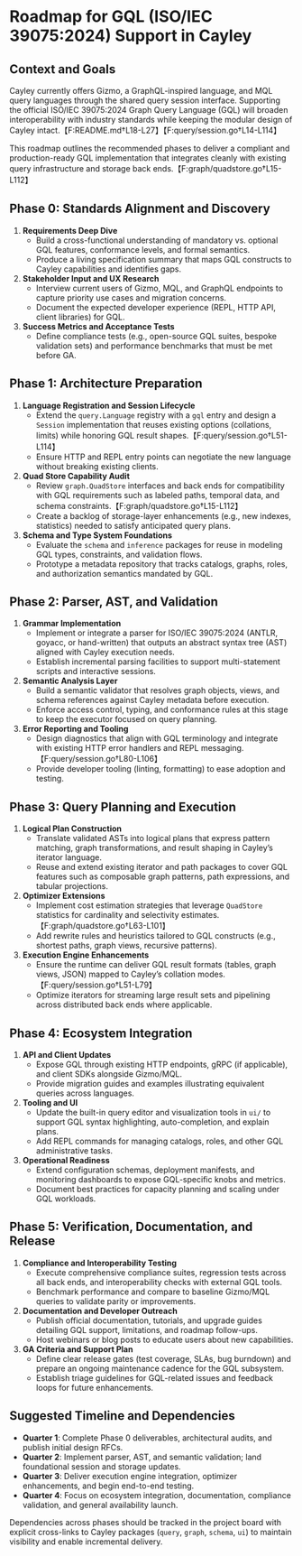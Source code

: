 # Roadmap for GQL (ISO/IEC 39075:2024) Support in Cayley

## Context and Goals

Cayley currently offers Gizmo, a GraphQL-inspired language, and MQL query languages through the shared query session interface. Supporting the official ISO/IEC 39075:2024 Graph Query Language (GQL) will broaden interoperability with industry standards while keeping the modular design of Cayley intact.【F:README.md†L18-L27】【F:query/session.go†L14-L114】

This roadmap outlines the recommended phases to deliver a compliant and production-ready GQL implementation that integrates cleanly with existing query infrastructure and storage back ends.【F:graph/quadstore.go†L15-L112】

## Phase 0: Standards Alignment and Discovery

1. **Requirements Deep Dive**
   - Build a cross-functional understanding of mandatory vs. optional GQL features, conformance levels, and formal semantics.
   - Produce a living specification summary that maps GQL constructs to Cayley capabilities and identifies gaps.
2. **Stakeholder Input and UX Research**
   - Interview current users of Gizmo, MQL, and GraphQL endpoints to capture priority use cases and migration concerns.
   - Document the expected developer experience (REPL, HTTP API, client libraries) for GQL.
3. **Success Metrics and Acceptance Tests**
   - Define compliance tests (e.g., open-source GQL suites, bespoke validation sets) and performance benchmarks that must be met before GA.

## Phase 1: Architecture Preparation

1. **Language Registration and Session Lifecycle**
   - Extend the `query.Language` registry with a `gql` entry and design a `Session` implementation that reuses existing options (collations, limits) while honoring GQL result shapes.【F:query/session.go†L51-L114】
   - Ensure HTTP and REPL entry points can negotiate the new language without breaking existing clients.
2. **Quad Store Capability Audit**
   - Review `graph.QuadStore` interfaces and back ends for compatibility with GQL requirements such as labeled paths, temporal data, and schema constraints.【F:graph/quadstore.go†L15-L112】
   - Create a backlog of storage-layer enhancements (e.g., new indexes, statistics) needed to satisfy anticipated query plans.
3. **Schema and Type System Foundations**
   - Evaluate the `schema` and `inference` packages for reuse in modeling GQL types, constraints, and validation flows.
   - Prototype a metadata repository that tracks catalogs, graphs, roles, and authorization semantics mandated by GQL.

## Phase 2: Parser, AST, and Validation

1. **Grammar Implementation**
   - Implement or integrate a parser for ISO/IEC 39075:2024 (ANTLR, goyacc, or hand-written) that outputs an abstract syntax tree (AST) aligned with Cayley execution needs.
   - Establish incremental parsing facilities to support multi-statement scripts and interactive sessions.
2. **Semantic Analysis Layer**
   - Build a semantic validator that resolves graph objects, views, and schema references against Cayley metadata before execution.
   - Enforce access control, typing, and conformance rules at this stage to keep the executor focused on query planning.
3. **Error Reporting and Tooling**
   - Design diagnostics that align with GQL terminology and integrate with existing HTTP error handlers and REPL messaging.【F:query/session.go†L80-L106】
   - Provide developer tooling (linting, formatting) to ease adoption and testing.

## Phase 3: Query Planning and Execution

1. **Logical Plan Construction**
   - Translate validated ASTs into logical plans that express pattern matching, graph transformations, and result shaping in Cayley’s iterator language.
   - Reuse and extend existing iterator and path packages to cover GQL features such as composable graph patterns, path expressions, and tabular projections.
2. **Optimizer Extensions**
   - Implement cost estimation strategies that leverage `QuadStore` statistics for cardinality and selectivity estimates.【F:graph/quadstore.go†L63-L101】
   - Add rewrite rules and heuristics tailored to GQL constructs (e.g., shortest paths, graph views, recursive patterns).
3. **Execution Engine Enhancements**
   - Ensure the runtime can deliver GQL result formats (tables, graph views, JSON) mapped to Cayley’s collation modes.【F:query/session.go†L51-L79】
   - Optimize iterators for streaming large result sets and pipelining across distributed back ends where applicable.

## Phase 4: Ecosystem Integration

1. **API and Client Updates**
   - Expose GQL through existing HTTP endpoints, gRPC (if applicable), and client SDKs alongside Gizmo/MQL.
   - Provide migration guides and examples illustrating equivalent queries across languages.
2. **Tooling and UI**
   - Update the built-in query editor and visualization tools in `ui/` to support GQL syntax highlighting, auto-completion, and explain plans.
   - Add REPL commands for managing catalogs, roles, and other GQL administrative tasks.
3. **Operational Readiness**
   - Extend configuration schemas, deployment manifests, and monitoring dashboards to expose GQL-specific knobs and metrics.
   - Document best practices for capacity planning and scaling under GQL workloads.

## Phase 5: Verification, Documentation, and Release

1. **Compliance and Interoperability Testing**
   - Execute comprehensive compliance suites, regression tests across all back ends, and interoperability checks with external GQL tools.
   - Benchmark performance and compare to baseline Gizmo/MQL queries to validate parity or improvements.
2. **Documentation and Developer Outreach**
   - Publish official documentation, tutorials, and upgrade guides detailing GQL support, limitations, and roadmap follow-ups.
   - Host webinars or blog posts to educate users about new capabilities.
3. **GA Criteria and Support Plan**
   - Define clear release gates (test coverage, SLAs, bug burndown) and prepare an ongoing maintenance cadence for the GQL subsystem.
   - Establish triage guidelines for GQL-related issues and feedback loops for future enhancements.

## Suggested Timeline and Dependencies

- **Quarter 1**: Complete Phase 0 deliverables, architectural audits, and publish initial design RFCs.
- **Quarter 2**: Implement parser, AST, and semantic validation; land foundational session and storage updates.
- **Quarter 3**: Deliver execution engine integration, optimizer enhancements, and begin end-to-end testing.
- **Quarter 4**: Focus on ecosystem integration, documentation, compliance validation, and general availability launch.

Dependencies across phases should be tracked in the project board with explicit cross-links to Cayley packages (`query`, `graph`, `schema`, `ui`) to maintain visibility and enable incremental delivery.

